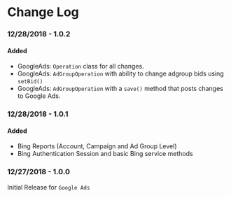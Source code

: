 Change Log
==========

### 12/28/2018 - 1.0.2

#### Added
* GoogleAds: `Operation` class for all changes.
* GoogleAds: `AdGroupOperation` with ability to change adgroup bids using `setBid()`
* GoogleAds: `AdGroupOperation` with a `save()` method that posts changes to Google Ads.

### 12/28/2018 - 1.0.1

#### Added
* Bing Reports (Account, Campaign and Ad Group Level)
* Bing Authentication Session and basic Bing service methods

### 12/27/2018 - 1.0.0
Initial Release for `Google Ads`
